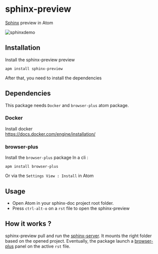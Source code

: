 # sphinx-preview
[Sphinx](http://www.sphinx-doc.org/) preview in Atom


![sphinxdemo](https://raw.githubusercontent.com/dldl/sphinx-preview/master/sphinxdemo.gif)

## Installation
Install the sphinx-preview preview
```
apm install sphinx-preview
```
After that, you need to install the dependencies

## Dependencies
This package needs `Docker` and `browser-plus` atom package.

### Docker
Install docker   
https://docs.docker.com/engine/installation/

### browser-plus
Install the `browser-plus` package
In a cli :
```
apm install browser-plus
```
Or via the `Settings View : Install` in Atom

## Usage
- Open Atom in your sphinx-doc project root folder.
- Press `ctrl-alt-o` on a `rst` file to open the sphinx-preview

## How it works ?
sphinx-preview pull and run the [sphinx-server](https://hub.docker.com/r/dldl/sphinx-server/). It mounts the right folder based on the opened project. Eventually, the package launch a [browser-plus](https://atom.io/packages/browser-plus) panel on the active `rst` file.
